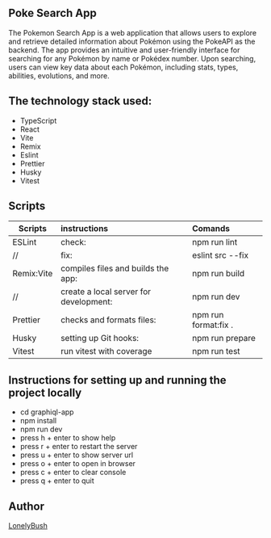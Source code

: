 ## Poke Search App

The Pokemon Search App is a web application that allows users to explore and retrieve detailed information about Pokémon using the PokeAPI as the backend. The app provides an intuitive and user-friendly interface for searching for any Pokémon by name or Pokédex number. Upon searching, users can view key data about each Pokémon, including stats, types, abilities, evolutions, and more.

## The technology stack used:
   - TypeScript
   - React
   - Vite
   - Remix
   - Eslint
   - Prettier
   - Husky
   - Vitest

## Scripts
 Scripts                  |   instructions                         | Comands
--------------------------|:---------------------------------------|:-----------------------------
ESLint                    | check:                                 | npm run lint 
//                        | fix:                                   | eslint src --fix
Remix:Vite                | compiles files and builds the app:     | npm run build 
//                        | create a local server for development: | npm run dev 
Prettier                  | checks and formats files:              | npm run format:fix .
Husky                     | setting up Git hooks:                  | npm run prepare
Vitest                    | run vitest with coverage               | npm run test

## Instructions for setting up and running the project locally
- cd graphiql-app
- npm install
- npm run dev
- press h + enter to show help
- press r + enter to restart the server
- press u + enter to show server url
- press o + enter to open in browser
- press c + enter to clear console
- press q + enter to quit

## Author
[LonelyBush](https://github.com/LonelyBush)
